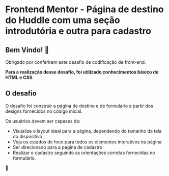 # Frontend Mentor - Página de destino do Huddle com uma seção introdutória e outra para cadastro


## Bem Vindo! 👋

Obrigado por conferirem este desafio de codificação de front-end.


**Para a realização desse desafio,
foi utilizado conhecimentos básico de HTML e CSS.**

## O desafio

O desafio foi construir a página de destino e de formulario a partir dos designs fornecidos no código inicial. 

Os usuários devem ser capazes de:

- Visualize o layout ideal para a página, dependendo do tamanho da tela do dispositivo
- Veja os estados de foco para todos os elementos interativos na página
- Ser direcionado para a página de cadastro
- Realizar o cadastro seguindo as orientações corretas fornecidas no formulário.


 🚀
